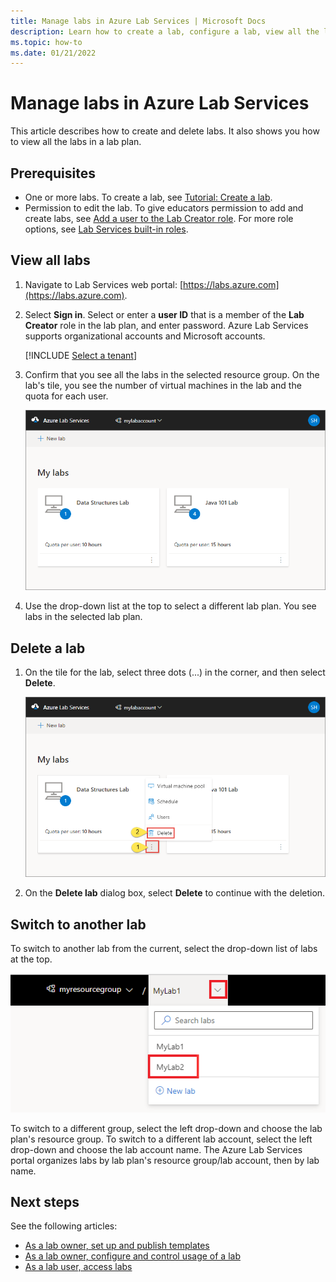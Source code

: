 ```yaml
---
title: Manage labs in Azure Lab Services | Microsoft Docs
description: Learn how to create a lab, configure a lab, view all the labs, or delete a lab. 
ms.topic: how-to
ms.date: 01/21/2022
---
```


# Manage labs in Azure Lab Services

This article describes how to create and delete labs. It also shows you how to view all the labs in a lab plan.

## Prerequisites

- One or more labs. To create a lab, see [Tutorial: Create a lab](tutorial-setup-lab.md).
- Permission to edit the lab.  To give educators permission to add and create labs, see [Add a user to the Lab Creator role](quick-create-resources.md#add-a-user-to-the-lab-creator-role).  For more role options, see [Lab Services built-in roles](administrator-guide.md#rbac-roles).

## View all labs

1. Navigate to Lab Services web portal: [https://labs.azure.com](https://labs.azure.com).
1. Select **Sign in**. Select or enter a **user ID** that is a member of the **Lab Creator** role in the lab plan, and enter password. Azure Lab Services supports organizational accounts and Microsoft accounts.

    [!INCLUDE [Select a tenant](./includes/multi-tenant-support.md)]
1. Confirm that you see all the labs in the selected resource group. On the lab's tile, you see the number of virtual machines in the lab and the quota for each user.

    ![All labs](./media/how-to-manage-labs/all-labs.png)
1. Use the drop-down list at the top to select a different lab plan. You see labs in the selected lab plan.

## Delete a lab

1. On the tile for the lab, select three dots (...) in the corner, and then select **Delete**.

    ![Delete button](./media/how-to-manage-labs/delete-button.png)
1. On the **Delete lab** dialog box, select **Delete** to continue with the deletion.

## Switch to another lab

To switch to another lab from the current, select the drop-down list of labs at the top.

![Select the lab from drop-down list at the top](./media/how-to-manage-labs/switch-lab.png)

To switch to a different group, select the left drop-down and choose the lab plan's resource group.  To switch to a different lab account, select the left drop-down and choose the lab account name.  The Azure Lab Services portal organizes labs by lab plan's resource group/lab account, then by lab name.

## Next steps

See the following articles:

- [As a lab owner, set up and publish templates](how-to-create-manage-template.md)
- [As a lab owner, configure and control usage of a lab](how-to-configure-student-usage.md)
- [As a lab user, access labs](how-to-use-lab.md)
